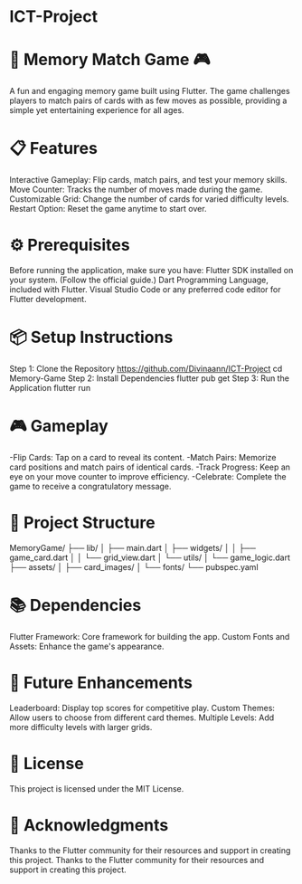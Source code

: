 # ICT-Project

# 🧠 Memory Match Game 🎮
A fun and engaging memory game built using Flutter. The game challenges players to match pairs of cards with as few moves as possible, providing a simple yet entertaining experience for all ages.

# 📋 Features
Interactive Gameplay: Flip cards, match pairs, and test your memory skills.
Move Counter: Tracks the number of moves made during the game.
Customizable Grid: Change the number of cards for varied difficulty levels.
Restart Option: Reset the game anytime to start over.

# ⚙️ Prerequisites
Before running the application, make sure you have:
Flutter SDK installed on your system. (Follow the official guide.)
Dart Programming Language, included with Flutter.
Visual Studio Code or any preferred code editor for Flutter development.

# 📦 Setup Instructions
Step 1: Clone the Repository
https://github.com/Divinaann/ICT-Project
cd Memory-Game
Step 2: Install Dependencies
flutter pub get
Step 3: Run the Application
flutter run

# 🎮 Gameplay
-Flip Cards: Tap on a card to reveal its content.
-Match Pairs: Memorize card positions and match pairs of identical cards.
-Track Progress: Keep an eye on your move counter to improve efficiency.
-Celebrate: Complete the game to receive a congratulatory message.

# 📁 Project Structure

MemoryGame/
├── lib/
│   ├── main.dart
│   ├── widgets/
│   │   ├── game_card.dart
│   │   └── grid_view.dart
│   └── utils/
│       └── game_logic.dart
├── assets/
│   ├── card_images/
│   └── fonts/
└── pubspec.yaml

# 📚 Dependencies
Flutter Framework: Core framework for building the app.
Custom Fonts and Assets: Enhance the game's appearance.

# 🚀 Future Enhancements
Leaderboard: Display top scores for competitive play.
Custom Themes: Allow users to choose from different card themes.
Multiple Levels: Add more difficulty levels with larger grids.

# 📜 License
This project is licensed under the MIT License.

# 🙏 Acknowledgments
Thanks to the Flutter community for their resources and support in creating this project.
Thanks to the Flutter community for their resources and support in creating this project.
